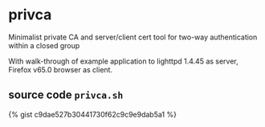 # privca
Minimalist private CA and server/client cert tool for two-way authentication within a closed group

With walk-through of example application to lighttpd 1.4.45 as server, Firefox v65.0 browser as client.

## source code `privca.sh`

{% gist c9dae527b30441730f62c9c9e9dab5a1 %}

<script src="https://gist.github.com/craigphicks/c9dae527b30441730f62c9c9e9dab5a1.js"></script>

